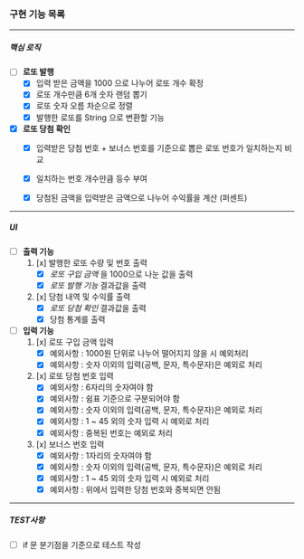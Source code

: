 ### 구현 기능 목록

--------
##### 핵심 로직 
- [ ] **로또 발행**
    - [x] 입력 받은 금액을 1000 으로 나누어 로또 개수 확정
    - [x] 로또 개수만큼 6개 숫자 랜덤 뽑기
    - [x] 로또 숫자 오름 차순으로 정렬
    - [x] 발행한 로또를 String 으로 변환할 기능

- [x] **로또 당첨 확인**
    - [x] 입력받은 당첨 번호 + 보너스 번호를 기준으로 뽑은 로또 번호가 일치하는지 비교
    - [x] 일치하는 번호 개수만큼 등수 부여
    - [x] 당첨된 금액을 입력받은 금액으로 나누어 수익률을 계산 (퍼센트)



--------
##### UI 
- [ ] **출력 기능**
    1. [x] 발행한 로또 수량 및 번호 출력
        - [x] *로또 구입 금액* 을 1000으로 나눈 값을 출력
        - [x] *로또 발행 기능* 결과값을 출력

    2. [x] 당첨 내역 및 수익률 출력
        - [x] *로또 당첨 확인* 결과값을 출력
        - [x] 당첨 통계를 출력

- [ ] **입력 기능**
    1. [x] 로또 구입 금액 입력
        - [x] 예외사항 : 1000원 단위로 나누어 떨어지지 않을 시 예외처리
        - [x] 예외사항 : 숫자 이외의 입력(공백, 문자, 특수문자)은 예외로 처리
        
    2. [x] 로또 당첨 번호 입력
        - [x] 예외사항 : 6자리의 숫자여야 함
        - [x] 예외사항 : 쉼표 기준으로 구분되어야 함
        - [x] 예외사항 : 숫자 이외의 입력(공백, 문자, 특수문자)은 예외로 처리
        - [x] 예외사항 : 1 ~ 45 외의 숫자 입력 시 예외로 처리
        - [x] 예외사항 : 중복된 번호는 예외로 처리

    3. [x] 보너스 번호 입력 
        - [x] 예외사항 : 1자리의 숫자여야 함
        - [x] 예외사항 : 숫자 이외의 입력(공백, 문자, 특수문자)은 예외로 처리
        - [x] 예외사항 : 1 ~ 45 외의 숫자 입력 시 예외로 처리
        - [x] 예외사항 : 위에서 입력한 당첨 번호와 중복되면 안됨

--------
##### TEST사항

- [ ] if 문 분기점을 기준으로 테스트 작성

